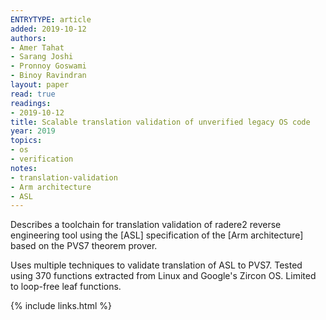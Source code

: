 ```yaml
---
ENTRYTYPE: article
added: 2019-10-12
authors:
- Amer Tahat
- Sarang Joshi
- Pronnoy Goswami
- Binoy Ravindran
layout: paper
read: true
readings:
- 2019-10-12
title: Scalable translation validation of unverified legacy OS code
year: 2019
topics:
- os
- verification
notes:
- translation-validation
- Arm architecture
- ASL
---
```


Describes a toolchain for translation validation of radere2 reverse engineering
tool using the [ASL] specification of the [Arm architecture] based on the PVS7 theorem prover.

Uses multiple techniques to validate translation of ASL to PVS7.
Tested using 370 functions extracted from Linux and Google's Zircon OS.
Limited to loop-free leaf functions.

{% include links.html %}
